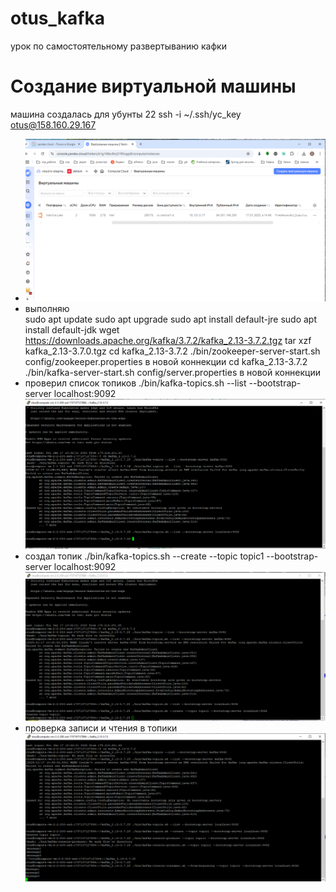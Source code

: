 # otus_kafka
урок по самостоятельному развертыванию кафки

# Создание виртуальной машины
машина создалась для убунты 22
ssh -i ~/.ssh/yc_key otus@158.160.29.167
- ![тест1 ](../picture/lesson_01/p00.png)
- выполняю  
  sudo apt update
  sudo apt upgrade
  sudo apt install default-jre
  sudo apt install default-jdk
  wget https://downloads.apache.org/kafka/3.7.2/kafka_2.13-3.7.2.tgz
  tar xzf kafka_2.13-3.7.0.tgz
  cd kafka_2.13-3.7.2
  ./bin/zookeeper-server-start.sh config/zookeeper.properties
  в новой коннекции
  cd kafka_2.13-3.7.2
  ./bin/kafka-server-start.sh config/server.properties
  в новой коннекции
- проверил список топиков
  ./bin/kafka-topics.sh --list --bootstrap-server localhost:9092
 ![тест1 ](../picture/lesson_01/p01.png)
- создал топик 
./bin/kafka-topics.sh --create --topic topic1 --bootstrap-server localhost:9092
![тест1 ](../picture/lesson_01/p02.png)
- проверка записи и чтения в топики
  ![тест1 ](../picture/lesson_01/p03.png)
